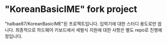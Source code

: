 "KoreanBasicIME" fork project
==============

"halbae87/KoreanBasicIME"된 프로젝트입니다. 
입력기에 대한 스터디 용도로만 씁니다. 
최종적으로 하드웨어 키보드에서 세벌식 지원에 대한 사항은 별도 repo로 진행예정입니다.
